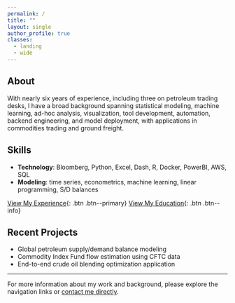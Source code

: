 ```yaml
---
permalink: /
title: ""
layout: single
author_profile: true
classes:
  - landing
  - wide
---
```



## About

With nearly six years of experience, including three on petroleum trading desks, I have a broad background spanning statistical modeling, machine learning, ad-hoc analysis, visualization, tool development, automation, backend engineering, and model deployment, with applications in commodities trading and ground freight.

## Skills

- **Technology**: Bloomberg, Python, Excel, Dash, R, Docker, PowerBI, AWS, SQL
- **Modeling**: time series, econometrics, machine learning, linear programming, S/D balances


[View My Experience](/experience/){: .btn .btn--primary} [View My Education](/education/){: .btn .btn--info}

## Recent Projects

- Global petroleum supply/demand balance modeling
- Commodity Index Fund flow estimation using CFTC data
- End-to-end crude oil blending optimization application

---

For more information about my work and background, please explore the navigation links or [contact me directly](mailto:csprock@gmail.com).